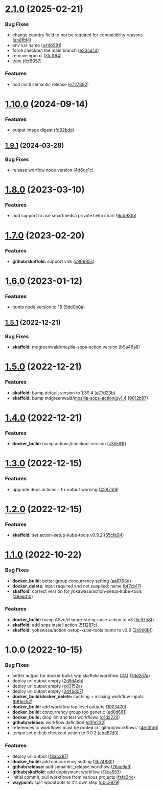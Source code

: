 # [2.1.0](https://github.com/SmartMedSA/github-workflows/compare/v2.0.0...v2.1.0) (2025-02-21)


### Bug Fixes

* change country field to not be required for compatibility reasons ([ab8fbf4](https://github.com/SmartMedSA/github-workflows/commit/ab8fbf4d9a1995225a135406a4b0b7f37d792f81))
* env var name ([a4db581](https://github.com/SmartMedSA/github-workflows/commit/a4db581c6ae4368dab905227f8a37179b3b8a42c))
* force checkout the main branch ([e33cdcd](https://github.com/SmartMedSA/github-workflows/commit/e33cdcd27a19705e59c2942ea37cd99d36924fc7))
* remove npm ci ([3fcff64](https://github.com/SmartMedSA/github-workflows/commit/3fcff643ede087c72236fc73d48de89c66765511))
* typo ([fcf6057](https://github.com/SmartMedSA/github-workflows/commit/fcf6057ccb72247340982b1d57b2315c7db28d5e))


### Features

* add multi semantic release ([e727892](https://github.com/SmartMedSA/github-workflows/commit/e727892fb1a713425373cde476acca596b98adb0))

# [1.10.0](https://github.com/SmartMedSA/github-workflows/compare/v1.9.2...v1.10.0) (2024-09-14)


### Features

* output image digest ([fd92bdd](https://github.com/SmartMedSA/github-workflows/commit/fd92bdd9851b446ba0e44e40df3d10674e00ad87))

## [1.9.1](https://github.com/SmartMedSA/github-workflows/compare/v1.9.0...v1.9.1) (2024-03-28)


### Bug Fixes

* release worflow node version ([4d6ce1c](https://github.com/SmartMedSA/github-workflows/commit/4d6ce1c9203133d569c0d8b0a6841fa0cab6d9e1))

# [1.8.0](https://github.com/SmartMedSA/github-workflows/compare/v1.7.0...v1.8.0) (2023-03-10)


### Features

* add support to use smartmedsa private helm chart ([6db93fb](https://github.com/SmartMedSA/github-workflows/commit/6db93fb23349100e53b99456bedddab1b1e496a9))

# [1.7.0](https://github.com/SmartMedSA/github-workflows/compare/v1.6.0...v1.7.0) (2023-02-20)


### Features

* **github/skaffold:** support vals ([c96985c](https://github.com/SmartMedSA/github-workflows/commit/c96985c5861857d9b4569cb85c67f41b775bd490))

# [1.6.0](https://github.com/SmartMedSA/github-workflows/compare/v1.5.1...v1.6.0) (2023-01-12)


### Features

* bump node version to 18 ([9dd0b0a](https://github.com/SmartMedSA/github-workflows/commit/9dd0b0a52c5f57378244fcf1e9a14bbccc5b4f27))

## [1.5.1](https://github.com/SmartMedSA/github-workflows/compare/v1.5.0...v1.5.1) (2022-12-21)


### Bug Fixes

* **skaffold:** mdgreenwald/mozilla-sops-action version ([b9a46a8](https://github.com/SmartMedSA/github-workflows/commit/b9a46a8a3c824ff347212352b10213d2bed5bfc5))

# [1.5.0](https://github.com/SmartMedSA/github-workflows/compare/v1.4.0...v1.5.0) (2022-12-21)


### Features

* **skaffold:** bump default version to 1.39.4 ([a77d23b](https://github.com/SmartMedSA/github-workflows/commit/a77d23bfd9a9a68ed01a29c80f8f28ca851e411b))
* **skaffold:** bump mdgreenwald/mozilla-sops-action@v1.4 ([9012b97](https://github.com/SmartMedSA/github-workflows/commit/9012b972d14aeedc5737bb2849fddd994a130ab7))

# [1.4.0](https://github.com/SmartMedSA/github-workflows/compare/v1.3.0...v1.4.0) (2022-12-21)


### Features

* **docker_build:** bump actions/checkout version ([c35581f](https://github.com/SmartMedSA/github-workflows/commit/c35581f8471d4a70fd309ac730794882a45b1828))

# [1.3.0](https://github.com/SmartMedSA/github-workflows/compare/v1.2.0...v1.3.0) (2022-12-15)


### Features

* upgrade deps actions - fix output warning ([4297a16](https://github.com/SmartMedSA/github-workflows/commit/4297a1631db6f0a30ef33f313c13f8efa97cbbc8))

# [1.2.0](https://github.com/SmartMedSA/github-workflows/compare/v1.1.0...v1.2.0) (2022-12-15)


### Features

* **skaffold:** set action-setup-kube-tools v0.9.2 ([55cfe94](https://github.com/SmartMedSA/github-workflows/commit/55cfe94734d91719f56de738191e6c40d00230ed))

# [1.1.0](https://github.com/SmartMedSA/github-workflows/compare/v1.0.0...v1.1.0) (2022-10-22)


### Bug Fixes

* **docker_build:** better group concurrency setting ([aa6763d](https://github.com/SmartMedSA/github-workflows/commit/aa6763d7eca3e95bfcb83b5af97d11752e726279))
* **docker_delete:** Input required and not supplied: name ([bf7cb17](https://github.com/SmartMedSA/github-workflows/commit/bf7cb1748184dc3fcda5d7bbe21a697f05541215))
* **skaffold:** correct version for yokawasa/action-setup-kube-tools ([39edd10](https://github.com/SmartMedSA/github-workflows/commit/39edd10fa4631c0d1c165f7dd777dbdacc12a7b7))


### Features

* **docker_build:** bump ASzc/change-string-case-action to v3 ([5c97b8f](https://github.com/SmartMedSA/github-workflows/commit/5c97b8ffb5a3dfb57135c7783c4ab261ea1f9e7e))
* **skaffold:** add sops install action ([511287c](https://github.com/SmartMedSA/github-workflows/commit/511287c129ae8d4bb8f1f049ac7968129a217263))
* **skaffold:** yokawasa/action-setup-kube-tools bump to v0.8 ([2b9b6b1](https://github.com/SmartMedSA/github-workflows/commit/2b9b6b1e21a63cd5457a769a6c2597a9588fe6d1))

# 1.0.0 (2022-10-15)


### Bug Fixes

* better output for docker build, wip skaffold workflow ([#4](https://github.com/SmartMedSA/github-workflows/issues/4)) ([7dd2d7a](https://github.com/SmartMedSA/github-workflows/commit/7dd2d7a2c2aad8a8fa56f97ed0590093cd0bd2c6))
* deploy url output empty ([2d9d4eb](https://github.com/SmartMedSA/github-workflows/commit/2d9d4ebbe2af612154ebdfaf7b0e03a4bfafea7f))
* deploy url output empty ([ed3152a](https://github.com/SmartMedSA/github-workflows/commit/ed3152a412199ac526052c7a1ba7fa185ed76c92))
* deploy url output empty ([3d4bd07](https://github.com/SmartMedSA/github-workflows/commit/3d4bd07632ba2477575e6f516e3c10324c693b3a))
* **docker_build/docker_delete:** caching + missing workflow inputs ([b81ec52](https://github.com/SmartMedSA/github-workflows/commit/b81ec527b99bafbe15834cbd7fc672f33c556fcc))
* **docker_build:** add workflow top level outputs ([1003470](https://github.com/SmartMedSA/github-workflows/commit/100347064decc6d7aaf4d023767719493105a7e7))
* **docker_build:** concurrency group too generic ([ed0d681](https://github.com/SmartMedSA/github-workflows/commit/ed0d6810195b83a262229c2cff5b75dabbed5858))
* **docker_build:** drop lint and test workflows ([d1da220](https://github.com/SmartMedSA/github-workflows/commit/d1da220c97b98b46dc61d302b3cdca52b3f9265d))
* **github/release:** workflow definition ([d3fe232](https://github.com/SmartMedSA/github-workflows/commit/d3fe23261601a5bb82e4f1c1a5438fd2b517ae9f))
* references to workflows must be rooted in '.github/workflows' ([4e13fd6](https://github.com/SmartMedSA/github-workflows/commit/4e13fd65bf5a38538bac6b18c5cfc02ee7e200e4))
* tempo set github checkout action to 3.0.2 ([cba87d0](https://github.com/SmartMedSA/github-workflows/commit/cba87d0a02efd85efb1b03b8863aa6e461eea721))


### Features

* deploy url output ([18ab387](https://github.com/SmartMedSA/github-workflows/commit/18ab3876255902282429b38a59f3d7642ddeec32))
* **docker_build:** add concurrency setting ([3b74880](https://github.com/SmartMedSA/github-workflows/commit/3b7488073de721d620210e35f0a728cad166f949))
* **github/release:** add semantic_release workflow ([26ac9a9](https://github.com/SmartMedSA/github-workflows/commit/26ac9a9ebd9cc0f35d20c8620bf4ed4fdf2dbc5a))
* **github/skaffold:** add deployment workflow ([f3ca583](https://github.com/SmartMedSA/github-workflows/commit/f3ca5839979a7075d8d80529b73d2bff6e5da715))
* initial commit, pull workflows from various projects ([fafa24c](https://github.com/SmartMedSA/github-workflows/commit/fafa24c2045c4790b0c730358b1e2abf62f0b48e))
* **waypoint:** split wpoutputs to it's own step ([d0c2979](https://github.com/SmartMedSA/github-workflows/commit/d0c29791d74d1512a6773b6f1b9f3ad9442728a4))
